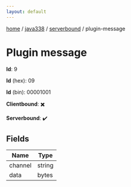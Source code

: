 ```yaml
---
layout: default
---
```


[home](/)  /  [java338](/protocol/java338)  /  [serverbound](/protocol/java338/serverbound)  /  plugin-message

# Plugin message

**Id**: 9

**Id** (hex): 09

**Id** (bin): 00001001

**Clientbound**: ✖️

**Serverbound**: ✔️

## Fields

Name | Type
---|---
channel | string
data | bytes
